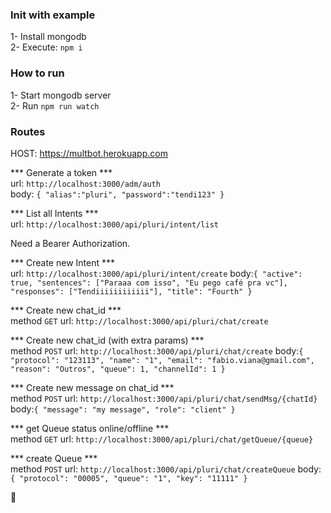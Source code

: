 
### Init with example

1- Install mongodb</br>
2- Execute: `npm i`</br>

### How to run

1- Start mongodb server </br>
2- Run `npm run watch`


### Routes


HOST: https://multbot.herokuapp.com

*** Generate a token ***
</br>
url: `http://localhost:3000/adm/auth`</br>
body: `{
	"alias":"pluri",
	"password":"tendi123"
}`

*** List all Intents ***
</br>
url: `http://localhost:3000/api/pluri/intent/list`

Need a Bearer Authorization.

*** Create new Intent ***
</br>
url: `http://localhost:3000/api/pluri/intent/create`
body:`{
    "active": true,
    "sentences": ["Paraaa com isso", "Eu pego café pra vc"],
    "responses": ["Tendiiiiiiiiiiii"],
    "title": "Fourth"
  }`



*** Create new chat_id ***
</br>
method `GET`
url: `http://localhost:3000/api/pluri/chat/create`

*** Create new chat_id (with extra params) ***
</br>
method `POST`
url: `http://localhost:3000/api/pluri/chat/create`
body:`{
    "protocol": "123113",
    "name": "1",
    "email": "fabio.viana@gmail.com",
    "reason": "Outros",
    "queue": 1,
    "channelId": 1
}`

*** Create new message on chat_id ***
</br>
method `POST`
url: `http://localhost:3000/api/pluri/chat/sendMsg/{chatId}`
body:`{
	"message": "my message",
	"role": "client"
}`

*** get Queue status online/offline ***
</br>
method `GET`
url: `http://localhost:3000/api/pluri/chat/getQueue/{queue}`

*** create Queue ***
</br>
method `POST`
url: `http://localhost:3000/api/pluri/chat/createQueue`
body:`{
	"protocol": "00005",
	"queue": "1",
	"key": "11111"
}`

:tada:
